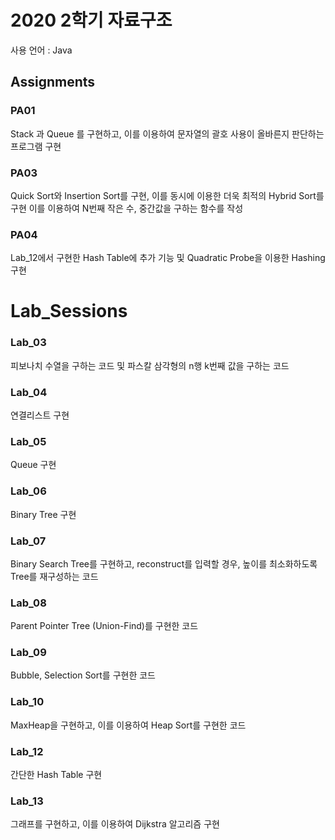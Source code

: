# 2020 2학기 자료구조

사용 언어 : Java

## Assignments
### PA01

Stack 과 Queue 를 구현하고, 이를 이용하여 문자열의 괄호 사용이 올바른지 판단하는 프로그램 구현

### PA03

Quick Sort와 Insertion Sort를 구현, 이를 동시에 이용한 더욱 최적의 Hybrid Sort를 구현
이를 이용하여 N번째 작은 수, 중간값을 구하는 함수를 작성

### PA04

Lab_12에서 구현한 Hash Table에 추가 기능 및 Quadratic Probe을 이용한 Hashing 구현

# Lab_Sessions
### Lab_03

피보나치 수열을 구하는 코드 및 파스칼 삼각형의 n행 k번째 값을 구하는 코드

### Lab_04

연결리스트 구현

### Lab_05

Queue 구현

### Lab_06

Binary Tree 구현

### Lab_07

Binary Search Tree를 구현하고, reconstruct를 입력할 경우, 높이를 최소화하도록 Tree를 재구성하는 코드

### Lab_08

Parent Pointer Tree (Union-Find)를 구현한 코드

### Lab_09

Bubble, Selection Sort를 구현한 코드

### Lab_10

MaxHeap을 구현하고, 이를 이용하여 Heap Sort를 구현한 코드

### Lab_12

간단한 Hash Table 구현

### Lab_13

그래프를 구현하고, 이를 이용하여 Dijkstra 알고리즘 구현